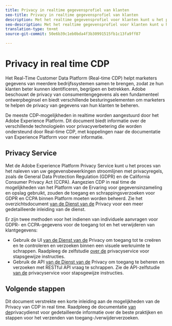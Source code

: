 ```yaml
---
title: Privacy in realtime gegevensprofiel van klanten
seo-title: Privacy in realtime gegevensprofiel van klanten
description: Met het realtime gegevensprofiel voor klanten kunt u het proces stroomlijnen waarbij uw gegevensbewerkingen in overeenstemming worden gehouden met privacyregels.
seo-description: Met het realtime gegevensprofiel voor klanten kunt u het proces stroomlijnen waarbij uw gegevensbewerkingen in overeenstemming worden gehouden met privacyregels.
translation-type: tm+mt
source-git-commit: 50e6b39c1eb0bda4f3b30991515fb1c13fa9ff87

---
```



# Privacy in real time CDP

Het Real-Time Customer Data Platform (Real-time CDP) helpt marketers gegevens van meerdere bedrijfssystemen samen te brengen, zodat ze hun klanten beter kunnen identificeren, begrijpen en betrekken. Adobe beschouwt de privacy van consumentengegevens als een fundamenteel ontwerpbeginsel en biedt verschillende besturingselementen om marketers te helpen de privacy van gegevens van hun klanten te beheren.

De meeste CDP-mogelijkheden in realtime worden aangestuurd door het Adobe Experience Platform. Dit document biedt informatie over de verschillende technologieën voor privacyverbetering die worden ondersteund door Real-time CDP, met koppelingen naar de documentatie van Experience Platform voor meer informatie.

## Privacy Service

Met de Adobe Experience Platform Privacy Service kunt u het proces van het naleven van uw gegevensbewerkingen stroomlijnen met privacyregels, zoals de General Data Protection Regulation (GDPR) en de California Consumer Privacy Act (CCPA). Aangezien CDP in real time de mogelijkheden van het Platform van de Ervaring voor gegevensinzameling en opslag gebruikt, zouden de toegang en schrappingsverzoeken voor GDPR en CCPA binnen Platform moeten worden beheerd. Zie het overzichtsdocument [van de Dienst van de](../../privacy-service/home.md) Privacy voor een meer gedetailleerde inleiding van de dienst.

Er zijn twee methoden voor het indienen van individuele aanvragen voor GDPR- en CCPA-gegevens voor de toegang tot en het verwijderen van klantgegevens:

* Gebruik de UI [van de Dienst van de](https://gdprui.cloud.adobe.io/) Privacy om toegang tot te creëren en te controleren en verzoeken binnen een visuele werkruimte te schrappen. Raadpleeg de zelfstudie [over de](../../privacy-service/ui/overview.md) privacyservice voor stapsgewijze instructies.
* Gebruik de API [van de Dienst van de](https://www.adobe.io/apis/experienceplatform/home/api-reference.html#!acpdr/swagger-specs/privacy-service.yaml) Privacy om toegang te beheren en verzoeken met RESTful API vraag te schrappen. Zie de API-zelfstudie [van de](../../privacy-service/api/getting-started.md) privacyservice voor stapsgewijze instructies.

<!-- (Capability will not be available for November GA) 
## Opt-out capabilities

Real-time CDP provides two types of consumer opt-out capabilities:

1. **General opt-out**: (Waiting on info)
1. **Segment-level opt-out of sale**: Opt-out of sale requests are captured using the Profile Privacy mixin (see the section on "Handling opt-out requests" in the [Real-time Customer Profile overview](https://www.adobe.io/apis/experienceplatform/home/profile-identity-segmentation/profile-identity-segmentation-services.html#!api-specification/markdown/narrative/technical_overview/unified_profile_architectural_overview/unified_profile_architectural_overview.md) for more information). Using this, you can exclude users who have opted out from a segment using boolean logic ("AND NOT") in the segment predicate.
-->

## Volgende stappen

Dit document verstrekte een korte inleiding aan de mogelijkheden van de Privacy van CDP in real time. Raadpleeg de documentatie [van de](../../privacy-service/home.md)privacydienst voor gedetailleerde informatie over de beste praktijken en stappen voor het verzenden van toegang-/verwijderverzoeken.